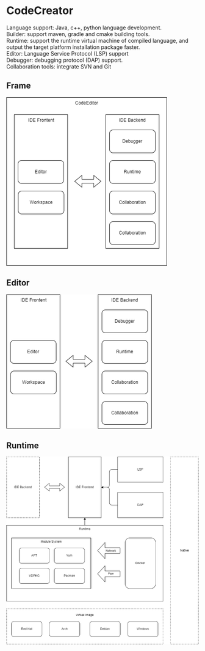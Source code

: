 # CodeCreator
Language support: Java, c++, python language development.  
Builder: support maven, gradle and cmake building tools.  
Runtime: support the runtime virtual machine of compiled language, and output the target platform installation package faster.  
Editor: Language Service Protocol (LSP) support  
Debugger: debugging protocol (DAP) support.  
Collaboration tools: integrate SVN and Git

 
## Frame 
![](image/Frame.drawio.png)


## Editor
![](image/Editor.drawio.png)


## Runtime
![](image/Runtime.drawio.png)
